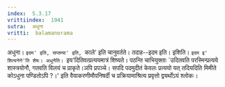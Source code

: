 ```yaml
---
index:  5.3.17
vrittiindex:  1941
sutra:  अधुना
vritti:  balamanorama 
---
```


अधुना। `इदम' इति, सप्तम्या' इति, `काले' इति चानुवर्तते। तदाह--इदम इति। इशिति। `इदम इ' शित्यनेने'ति शेषः। अधुनेति। `इय'दितिवत्प्रत्ययमात्रं शिष्यते। पठन्ति चाभियुक्ताः `उदितवति परस्मिन्प्रत्यये शास्त्रयोनौ, गतवति विलयं च प्राकृते।ञपि प्रपञ्चे। सपदि पदमुदीतं केवलः प्रत्ययो यत् तदियदिति मिमीते कोऽधुना पण्डितोऽपि ?।' इति वैयाकरणीमौपनिषर्दी च प्रक्रियामाश्रित्य प्रवृत्तो द्व्यर्थोऽयं श्लोकः। 

